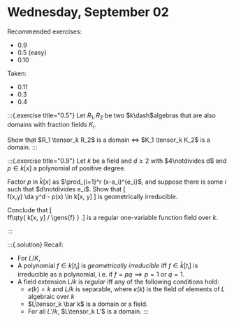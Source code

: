 # Wednesday, September 02

Recommended exercises:

- 0.9
- 0.5 (easy)
- 0.10

Taken:

- 0.11
- 0.3
- 0.4


:::{.exercise title="0.5"}
Let $R_1, R_2$ be two $k\dash$algebras that are also domains with fraction fields $K_i$.

Show that $R_1 \tensor_k R_2$ is a domain $\iff$ $K_1 \tensor_k K_2$ is a domain.
:::



:::{.exercise title="0.9"}
Let $k$ be a field and $d\geq 2$ with $4\notdivides d$ and $p\in k[x]$ a polynomial of positive degree.

Factor $p$ in $\bar k[x]$ as $\prod_{i=1}^r (x-a_i)^{e_i}$, and suppose there is some $i$ such that $d\notdivides e_i$.
Show that
\[  
f(x,y) \da y^d - p(x)  \in k[x, y]
\]
is geometrically irreducible.

Conclude that
\[  
ff\qty{ k[x, y] / \gens{f} }
.\]
is a regular one-variable function field over $k$.

:::

:::{.solution}
Recall:

- For $L/K$, 
- A polynomial $f \in k[t_i]$ is *geometrically irreducible* iff $f \in \bar k[t_i]$ is irreducible as a polynomial, i.e. if $f =pq \implies p=1$ or $q=1$.
- A field extension $L/k$ is *regular* iff any of the following conditions hold:
  - $\kappa(k) = k$ and $L/k$ is separable, where $\kappa(k)$ is the field of elements of $L$ algebraic over $k$
  - $L\tensor_k \bar k$ is a domain or a field.
  - For all $L'/k$, $L\tensor_k L'$ is a domain.
:::


